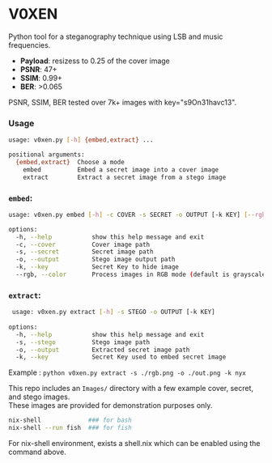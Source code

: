 # V0XEN    
   
Python tool for a steganography technique using LSB and music frequencies.   
- **Payload**: resizess to 0.25 of the cover image  
- **PSNR**: 47+    
- **SSIM**: 0.99+    
- **BER**: >0.065    

PSNR, SSIM, BER tested over 7k+ images with key="s9On31havc13".   

### Usage

```sh
usage: v0xen.py [-h] {embed,extract} ...

positional arguments:
  {embed,extract}  Choose a mode
    embed          Embed a secret image into a cover image
    extract        Extract a secret image from a stego image
```
  
### `embed`:  
```sh
usage: v0xen.py embed [-h] -c COVER -s SECRET -o OUTPUT [-k KEY] [--rgb]

options:
  -h, --help           show this help message and exit
  -c, --cover          Cover image path
  -s, --secret         Secret image path
  -o, --output         Stego image output path
  -k, --key            Secret Key to hide image
  --rgb, --color       Process images in RGB mode (default is grayscale)
```
    
### `extract`:  
```sh
 usage: v0xen.py extract [-h] -s STEGO -o OUTPUT [-k KEY]  
  
options:  
  -h, --help           show this help message and exit  
  -s, --stego          Stego image path  
  -o, --output         Extracted secret image path  
  -k, --key            Secret Key used to embed secret image  
```
  
Example : `python v0xen.py extract -s ./rgb.png -o ./out.png -k nyx`  
  
This repo includes an `Images/` directory with a few example cover, secret, and stego images.      
These images are provided for demonstration purposes only.   
 
```sh
nix-shell             ### for bash
nix-shell --run fish  ### for fish
```   
For nix-shell environment, exists a shell.nix which can be enabled using the command above.  
